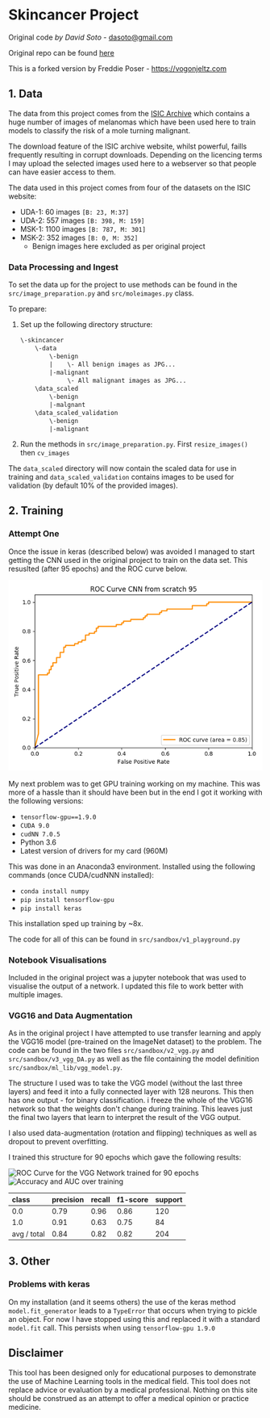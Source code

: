 # Skincancer Project
Original code *by David Soto*  - dasoto@gmail.com

Original repo can be found [here](https://github.com/dasoto/skincancer)

This is a forked version by Freddie Poser  - https://vogonjeltz.com

## 1. Data
The data from this project comes from the [ISIC Archive](https://isic-archive.com/#images) which contains a huge number of images of melanomas which have been used here to train models to classify the risk of a mole turning malignant.

The download feature of the ISIC archive website, whilst powerful, faills frequently resulting in corrupt downloads. Depending on the licencing terms I may upload the selected images used here to a webserver so that people can have easier access to them.

The data used in this project comes from four of the datasets on the ISIC website:
* UDA-1: 60 images `[B: 23, M:37]`
* UDA-2: 557 images `[B: 398, M: 159]`
* MSK-1: 1100 images `[B: 787, M: 301]`
* MSK-2: 352 images `[B: 0, M: 352]`
    * Benign images here excluded as per original project
    
### Data Processing and Ingest
To set the data up for the project to use methods can be found in the `src/image_preparation.py` and `src/moleimages.py` class.

To prepare:

1) Set up the following directory structure:

    ```
    \-skincancer
        \-data
            \-benign
            |    \- All benign images as JPG...
            |-malignant
                 \- All malignant images as JPG...
        \data_scaled
            \-benign
            |-malgnant
        \data_scaled_validation
            \-benign
            |-malignant
    ```
2) Run the methods in `src/image_preparation.py`. First `resize_images()` then `cv_images`

The `data_scaled` directory will now contain the scaled data for use in training and `data_scaled_validation` contains images to be used for validation (by default 10% of the provided images).

## 2. Training 
### Attempt One
Once the issue in keras (described below) was avoided I managed to start getting the CNN used in the original project to train on the data set. This resuslted (after 95 epochs) and the ROC curve below.

![ROC Curve AUC=0.85][roc_v1_95_85]

My next problem was to get GPU training working on my machine. This was more of a hassle than it should have been but in the end I got it working with the following versions:

* `tensorflow-gpu==1.9.0`
* `CUDA 9.0`
* `cudNN 7.0.5`
* Python 3.6
* Latest version of drivers for my card (960M)

This was done in  an Anaconda3 environment. Installed using the following commands (once CUDA/cudNNN installed):
* `conda install numpy`
* `pip install tensorflow-gpu`
* `pip install keras`

This installation sped up training by ~8x.

The code for all of this can be found in `src/sandbox/v1_playground.py`

### Notebook Visualisations

Included in the original project was a jupyter notebook that was used to visualise the output of a network. I updated this file to work better with multiple images.

### VGG16 and Data Augmentation
As in the original project I have attempted to use transfer learning and apply the VGG16 model (pre-trained on the ImageNet dataset) to the problem. The code can be found in the two files `src/sandbox/v2_vgg.py` and `src/sandbox/v3_vgg_DA.py` as well as the file containing the model definition `src/sandbox/ml_lib/vgg_model.py`.

The structure I used was to take the VGG model (without the last three layers) and feed it into a fully connected layer with 128 neurons. This then has one output - for binary classification. i freeze the whole of the VGG16 network so that the weights don't change during training. This leaves just the final two layers that learn to interpret the result of the VGG output.

I also used data-augmentation (rotation and flipping) techniques as well as dropout to prevent overfitting.

I trained this structure for 90 epochs which gave the following results:

![ROC Curve for the VGG Network trained for 90 epochs](roc_v3_90e)
![Accuracy and AUC over training](acc_auc_v3_90e)

| class | precision | recall  | f1-score  | support |
|:----- |:-----     | :--     |:--        |:--      |
| 0.0   | 0.79     | 0.96    |  0.86     |    120   |
| 1.0   | 0.91      | 0.63    | 0.75      |   84    |
|avg / total|0.84   | 0.82    |0.82       |204      |

## 3. Other

### Problems with keras
On my installation (and it seems others) the use of the keras method `model.fit_generator` leads to a `TypeError` that occurs when trying to pickle an object. For now I have stopped using this and replaced it with a standard `model.fit` call. This persists when using `tensorflow-gpu 1.9.0`

## Disclaimer
This tool has been designed only for educational purposes to demonstrate the use of Machine Learning tools in the medical field. This tool does not replace advice or evaluation by a medical professional. Nothing on this site should be construed as an attempt to offer a medical opinion or practice medicine.

[roc_v1_95_85]:https://github.com/vogon101/skincancer/blob/master/results/Initial%20Testing/ROC%20Curve%20-%2085.png
[roc_v3_90e]:https://github.com/vogon101/skincancer/blob/master/results/Transfer%20Learning%20with%20DA/1-roc.png
[acc_auc_v3_90e]:https://github.com/vogon101/skincancer/blob/master/results/Transfer%20Learning%20with%20DA/1-acc-auc.png